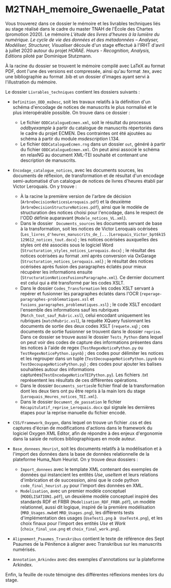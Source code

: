 # M2TNAH_memoire_Gwenaelle_Patat

Vous trouverez dans ce dossier le mémoire et les livrables techniques liés au stage réalisé dans le cadre du master TNAH de l'École des Chartes (promotion 2020). Le mémoire _L’étude des livres d’heures à la lumière du numérique. Le cycle de vie des données et des métadonnées – Analyser, Modéliser, Structurer, Visualiser_ découle d'un stage effectué à l'IRHT d'avril à juillet 2020 autour du projet _HORAE. Hours - Recognition, Analysis, Editions_ piloté par Dominique Stutzmann. 

À la racine du dossier se trouvent le mémoire compilé avec LaTeX au format PDF, dont l'une des versions est compressée, ainsi qu'au format .tex, avec une bibliographie au format .bib et un dossier d'images ayant servi à l'illustration du mémoire. 

Le dossier ``` Livrables_techniques ``` contient les dossiers suivants : 

* ``` Definition_ODD_msDesc ```, soit les travaux relatifs à la définition d'un schéma d'encodage de notices de manuscrits le plus normalisé et le plus interopérable possible. On trouve dans ce dossier : 

    * Le fichier ``` ODDCatalogueEcmen.xml ```, soit le résultat du processus _oddbyexample_ à partir du catalogue de manuscrits répertoriés dans le cadre du projet ECMEN. Des contraintes ont été ajoutées au schéma à partir du module _msdescription_ l.134.
    * Le fichier ``` ODDCatalogueEcmen.rng ``` dans un dossier ``` out ```, généré à partir du fichier ``` ODDCatalogueEcmen.xml ```. On peut ainsi associé le schéma en relaxNG au document XML-TEI souhaité et contenant une description de manuscrits.

* ``` Encodage_catalogue_notices ```, avec les documents sources, les documents de réflexion, de transformation et de résultat d'un encodage semi-automatisé d'un catalogue de notices de livres d'heures établi par Victor Leroquais. On y trouve :

    * À la racine la première version de l'arbre de décision (``` ArbreDecisionNoticesLeroquais.pdf ```) et la deuxième (``` ArbreDecisionStructureNotices.pdf ```), ainsi que le modèle de structuration des notices choisi pour l'encodage, dans le respect de l'ODD définie auparavant (``` Modele_notices_VL.xml ```).
    * Dans le dossier ``` Documents_sources``` les documents servant de base à la transformation, soit les notices de Victor Leroquais océrisées (``` Les_livres_d'heures_manuscrits_de_[...]Leroquais_Victor_bpt6k15129612_notices_tout.docx ```) ; les notices océrisées auxquelles des styles ont été associés sous le logiciel Word (``` Structuration_styles_notices_Leroquais.docx ```) ; le résultat des notices océrisées au format .xml après conversion via OxGarage (``` Structuration_notices_Leroquais.xml ```) ; le résultat des notices océrisées après fusion des paragraphes éclatés pour mieux récupérer les informations ensuite (``` StructurationNoticesFusionsParagraphe.xml ```). Ce dernier document est celui qui a été transformé par les codes XSLT.
    * Dans le dossier ``` Codes_Transformation ``` les codes XSLT servant à repérer et fusionner les paragraphes éclatés dans l'OCR (``` reperage-paragraphes-problematiques.xsl ``` et ``` fusions_paragraphes_problematiques.xsl ```) ; le code XSLT encodant l'ensemble des informations sauf les rubriques (``` Match_tout_sauf_Rubric.xsl ```), celui encodant uniquement les rubriques (``` matchRubric.xsl ```), la requête XQuery fusionnant les documents de sortie des deux codes XSLT (``` requete.xq ```) ; ces documents de sortie fusionner se trouvent dans le dossier ``` reprise ```. Dans ce dossier se trouve aussi le dossier ``` Tests_Python ``` dans lequel on peut voir des codes de capture des informations présentes dans les notices à l'aide de regex (``` TestRegexNoticePython.py ``` ou ``` TestRegexNoticePython.ipynb ```) ; des codes pour délimiter les notices et les regrouper dans un tuple (``` TestDecoupageNoticePython.ipynb ``` ou ``` TestDecoupageNoticePython.py ```) ; des codes pour ajouter les balises souhaitées autour des informations capturées(``` TestEncodageNoticeTEIPython.py ```). Les fichiers .txt représentent les résultats de ces différentes opérations.
    * Dans le dossier ```Documents_sorties```le fichier final de la transformation dont les deux tiers ont pu être repris à la main lors du stage (``` Leroquais_Heures_notices_TEI.xml ```).
    * Dans le dossier ``` Document_de_passation ``` le fichier ``` Récapitulatif_reprise_Leroquais.docx ``` qui signale les dernières étapes pour la reprise manuelle du fichier encodé.

* ``` CSS/Framework_Oxygen ```, dans lequel on trouve un fichier .css et des captures d'écran de modifications d'actions dans le framework du logiciel Oxygen XML Editor, afin de répondre à des enjeux d'ergonomie dans la saisie de notices bibliographiques en mode auteur.

* ``` Base_donnees_Heurist ```, soit les documents relatifs à la modélisation et à l'import des données dans la base de données relationnelle de la plateforme Huma_Num Heurist. On y trouve deux dossiers :

    * ``` Import_donnees ``` avec le template XML contenant des exemples de données qui instancient les entités _Use_, _useItem_ et leurs relations d'imbrication et de succession, ainsi que le code python ``` code_final_heurist.py ``` pour l'import des données en XML.
    * ```Modelisation```, avec un premier modèle conceptuel (``` MODÉLISATION1.pdf ```), un deuxième modèle conceptuel inspiré des standards RDF et FRBR (``` Modelisation_RDF_FRBR.pdf ```), un modèle relationnel, aussi dit logique, inspiré de la première modélisation (``` MRD_Usages.mwb ```et ``` MRD_Usages.png ```), les différents tests d'implémentation des usages (``` UseTest1.png ``` à ``` UseTest4.png```), et les choix finaux pour l'import des entités _Use_ et _Work_ (``` choix_final_use.png ``` et ``` choix_final_work.png ```).

* ``` Alignement_Psaumes_Transkribus ``` contient le texte de référence des Sept Psaumes de la Pénitence à aligner avec Transkribus sur les manuscrits numérisés.

* ``` Annotation_Arkindex ``` avec des exemples d'annotations sur la plateforme Arkindex.

Enfin, la feuille de route témoigne des différentes réflexions menées lors du stage. 
